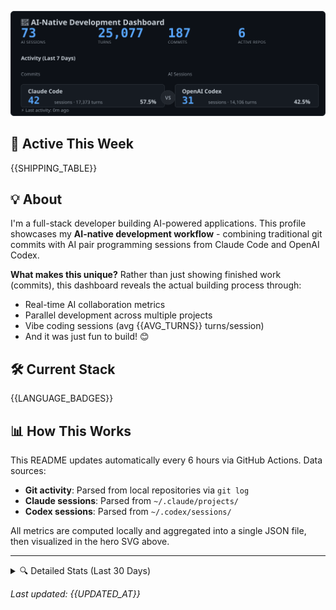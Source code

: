 <p align="center">
  <img src="./hero.svg" alt="My Last 7 Days of Coding" />
</p>

## 🚀 Active This Week

{{SHIPPING_TABLE}}

## 💡 About

I'm a full-stack developer building AI-powered applications. This profile showcases my **AI-native development workflow** - combining traditional git commits with AI pair programming sessions from Claude Code and OpenAI Codex.

**What makes this unique?** Rather than just showing finished work (commits), this dashboard reveals the actual building process through:
- Real-time AI collaboration metrics
- Parallel development across multiple projects
- Vibe coding sessions (avg {{AVG_TURNS}} turns/session)
- And it was just fun to build! 😊


## 🛠️ Current Stack

{{LANGUAGE_BADGES}}

## 📊 How This Works

This README updates automatically every 6 hours via GitHub Actions. Data sources:
- **Git activity**: Parsed from local repositories via `git log`
- **Claude sessions**: Parsed from `~/.claude/projects/`
- **Codex sessions**: Parsed from `~/.codex/sessions/`

All metrics are computed locally and aggregated into a single JSON file, then visualized in the hero SVG above.

---

<details>
<summary>🔍 Detailed Stats (Last 30 Days)</summary>

- **Commits**: {{COMMITS_30D}}
- **Languages**: {{LANGUAGES_30D}}
- **AI Sessions**: Claude {{CLAUDE_30D}} · Codex {{CODEX_30D}}
- **Total Turns**: {{TURNS_30D}}

</details>

*Last updated: {{UPDATED_AT}}*
